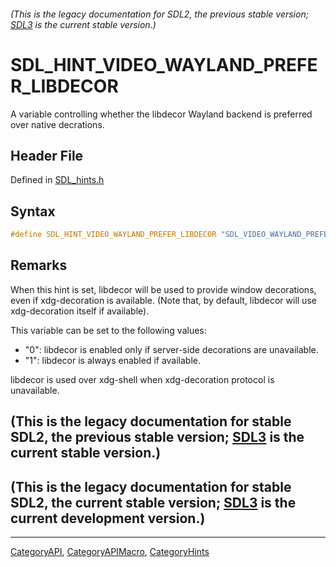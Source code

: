 ###### (This is the legacy documentation for SDL2, the previous stable version; [SDL3](https://wiki.libsdl.org/SDL3/) is the current stable version.)
# SDL_HINT_VIDEO_WAYLAND_PREFER_LIBDECOR

A variable controlling whether the libdecor Wayland backend is preferred over native decrations.

## Header File

Defined in [SDL_hints.h](https://github.com/libsdl-org/SDL/blob/SDL2/include/SDL_hints.h)

## Syntax

```c
#define SDL_HINT_VIDEO_WAYLAND_PREFER_LIBDECOR "SDL_VIDEO_WAYLAND_PREFER_LIBDECOR"
```

## Remarks

When this hint is set, libdecor will be used to provide window decorations,
even if xdg-decoration is available. (Note that, by default, libdecor will
use xdg-decoration itself if available).

This variable can be set to the following values:

- "0": libdecor is enabled only if server-side decorations are unavailable.
- "1": libdecor is always enabled if available.

libdecor is used over xdg-shell when xdg-decoration protocol is
unavailable.

## (This is the legacy documentation for stable SDL2, the previous stable version; [SDL3](https://wiki.libsdl.org/SDL3/) is the current stable version.)



## (This is the legacy documentation for stable SDL2, the current stable version; [SDL3](https://wiki.libsdl.org/SDL3/) is the current development version.)



----
[CategoryAPI](CategoryAPI), [CategoryAPIMacro](CategoryAPIMacro), [CategoryHints](CategoryHints)

